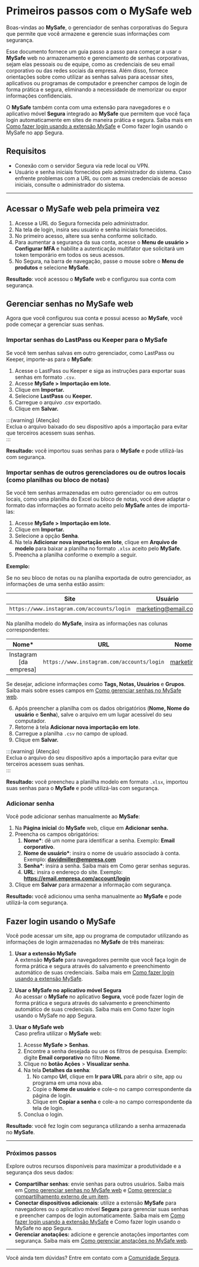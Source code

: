 # Primeiros passos com o MySafe web

Boas-vindas ao **MySafe**, o gerenciador de senhas corporativas do Segura que permite que você armazene e gerencie suas informações com segurança. 

Esse documento fornece um guia passo a passo para começar a usar o **MySafe** web no armazenamento e gerenciamento de senhas corporativas, sejam elas pessoais ou de equipe, como as credenciais de seu email corporativo ou das redes sociais da empresa. Além disso, fornece orientações sobre como utilizar as senhas salvas para acessar sites, aplicativos ou programas de computador e preencher campos de login de forma prática e segura, eliminando a necessidade de memorizar ou expor informações confidenciais.

O **MySafe** também conta com uma extensão para navegadores e o aplicativo móvel **Segura** integrado ao **MySafe** que permitem que você faça login automaticamente em sites de maneira prática e segura. Saiba mais em [Como fazer login usando a extensão MySafe](/v4/docs/pt/how-to-log-in-using-the-mysafe-extension) e Como fazer login usando o MySafe no app Segura.

## Requisitos

* Conexão com o servidor Segura via rede local ou VPN.  
* Usuário e senha iniciais fornecidos pelo administrador do sistema. Caso enfrente problemas com a URL ou com as suas credenciais de acesso iniciais, consulte o administrador do sistema.

---

## Acessar o MySafe web pela primeira vez

1. Acesse a URL do Segura fornecida pelo administrador.  
2. Na tela de login, insira seu usuário e senha iniciais fornecidos.  
3. No primeiro acesso, altere sua senha conforme solicitado.  
4. Para aumentar a segurança da sua conta, acesse o **Menu de usuário > Configurar MFA** e habilite a autenticação multifator que solicitará um token temporário em todos os seus acessos. 
5. No Segura, na barra de navegação, passe o mouse sobre o **Menu de produtos** e selecione **MySafe**.

**Resultado**: você acessou o **MySafe** web e configurou sua conta com segurança.



## Gerenciar senhas no MySafe web

Agora que você configurou sua conta e possui acesso ao **MySafe**, você pode começar a gerenciar suas senhas.

### Importar senhas do LastPass ou Keeper para o MySafe

Se você tem senhas salvas em outro gerenciador, como LastPass ou Keeper, importe-as para o  **MySafe**:

1. Acesse o LastPass ou Keeper e siga as instruções para exportar suas senhas em formato `.csv`.  
2. Acesse **MySafe \>** **Importação em lote.**  
3. Clique em **Importar.**  
4. Selecione **LastPass** ou **Keeper.**  
5. Carregue o arquivo .csv exportado.  
6. Clique em **Salvar.**

:::(warning) (Atenção)  
Exclua o arquivo baixado do seu dispositivo após a importação para evitar que terceiros acessem suas senhas.  
:::

**Resultado:** você importou suas senhas para o **MySafe** e pode utilizá-las com segurança.

### Importar senhas de outros gerenciadores ou de outros locais (como planilhas ou bloco de notas)

Se você tem senhas armazenadas em outro gerenciador ou em outros locais, como uma planilha do Excel ou bloco de notas, você deve adaptar o formato das informações ao formato aceito pelo **MySafe** antes de importá-las:

1. Acesse **MySafe \>** **Importação em lote.**  
2. Clique em **Importar.**  
3. Selecione a opção **Senha**.  
4. Na tela **Adicionar nova importação em lote**, clique em **Arquivo de modelo** para baixar a planilha no formato `.xlsx` aceito pelo **MySafe**.  
5. Preencha a planilha conforme o exemplo a seguir.

**Exemplo:**

Se no seu bloco de notas ou na planilha exportada de outro gerenciador, as informações de uma senha estão assim:

| Site | Usuário | Senha |
| ----- | :---: | ----- |
| `https://www.instagram.com/accounts/login` | marketing@email.com | dw5d78D\*$AFJ |

Na planilha modelo do **MySafe**, insira as informações nas colunas correspondentes:

| Nome\* | URL | Nome do usuário\* | Senha\* |
| :---: | ----- | ----- | ----- |
| Instagram \[da empresa\] | `https://www.instagram.com/accounts/login` | marketing@email.com | dw5d78D\*$AFJ |

Se desejar, adicione informações como **Tags, Notas, Usuários** e **Grupos**.  Saiba mais sobre esses campos em [Como gerenciar senhas no MySafe web](/v4/docs/pt/how-to-manage-passwords-on-mysafe-web).

6. Após preencher a planilha com os dados obrigatórios (**Nome, Nome do usuário** e **Senha**), salve o arquivo em um lugar acessível do seu computador.  
7. Retorne à tela **Adicionar nova importação em lote**.  
8. Carregue a planilha `.csv` no campo de upload.  
9. Clique em **Salvar.**

:::(warning) (Atenção)  
Exclua o arquivo do seu dispositivo após a importação para evitar que terceiros acessem suas senhas.  
:::

**Resultado:** você preencheu a planilha modelo em formato `.xlsx`,  importou suas senhas para o **MySafe** e pode utilizá-las com segurança.

### Adicionar senha

Você pode adicionar senhas manualmente ao **MySafe**:

1. Na **Página inicial** do **MySafe** web, clique em **Adicionar** **senha.**  
2. Preencha os campos obrigatórios:  
   1. **Nome\***: dê um nome para identificar a senha. Exemplo: **Email corporativo**.  
   2. **Nome de usuário\***: insira o nome de usuário associado à conta. Exemplo: **davidmiller@empresa.com**  
   3. **Senha\***: insira a senha. Saiba mais em Como gerar senhas seguras.  
   4. **URL**: insira o endereço do site. Exemplo: **https://email.empresa.com/account/login**  
3. Clique em **Salvar** para armazenar a informação com segurança.

**Resultado:** você adicionou uma senha manualmente ao **MySafe** e pode utilizá-la com segurança.

## Fazer login usando o MySafe 

Você pode acessar um site, app ou programa de computador utilizando as informações de login armazenadas no **MySafe** de três maneiras:

1. **Usar a extensão MySafe**  
   A extensão **MySafe** para navegadores permite que você faça login de forma prática e segura através do salvamento e preenchimento automático de suas credenciais. Saiba mais em [Como fazer login usando a extensão MySafe](/v4/docs/pt/how-to-log-in-using-the-mysafe-extension).

2. **Usar o MySafe no aplicativo móvel Segura**  
   Ao acessar o **MySafe** no aplicativo **Segura**, você pode fazer login de forma prática e segura através do salvamento e preenchimento automático de suas credenciais. Saiba mais em Como fazer login usando o MySafe no app Segura.

3. **Usar o MySafe web**  
   Caso prefira utilizar o **MySafe** web:  
   1. Acesse **MySafe \>** **Senhas**.  
   2. Encontre a senha desejada ou use os filtros de pesquisa. Exemplo: digite **Email corporativo** no filtro **Nome**.   
   3. Clique no **botão Ações** \> **Visualizar senha**.  
   4. Na tela **Detalhes da senha**:   
      1. No campo **Url**, clique em **Ir para URL** para abrir o site, app ou programa em uma nova aba.  
      2. Copie o **Nome de usuário** e cole-o no campo correspondente da página de login.  
      3. Clique em **Copiar a senha** e cole-a no campo correspondente da tela de login.  
   5. Conclua o login.

**Resultado**: você fez login com segurança utilizando a senha armazenada no **MySafe**.

---

### Próximos passos

Explore outros recursos disponíveis para maximizar a produtividade e a segurança dos seus dados:

* **Compartilhar senhas**: envie senhas para outros usuários. Saiba mais em [Como gerenciar senhas no MySafe web](/v4/docs/pt/how-to-manage-passwords-on-mysafe-web) e [Como gerenciar o compartilhamento externo de um item](/v4/docs/pt/how-to-manage-the-external-share-of-an-item).   
* **Conectar dispositivos adicionais**: utilize a extensão **MySafe** para navegadores ou o aplicativo móvel **Segura** para gerenciar suas senhas e preencher campos de login automaticamente. Saiba mais em [Como fazer login usando a extensão MySafe](/v4/docs/pt/how-to-log-in-using-the-mysafe-extension) e Como fazer login usando o MySafe no app Segura.
* **Gerenciar anotações:** adicione e gerencie anotações importantes com segurança. Saiba mais em [Como gerenciar anotações no MySafe web](/v4/docs/pt/how-to-manage-notes-on-mysafe-web).

---

Você ainda tem dúvidas? Entre em contato com a [Comunidade Segura](https://community.Segura.io/).